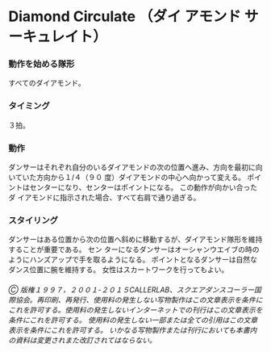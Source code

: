 
# Diamond Circulate （ダイ アモンド サーキュレイト）

### 動作を始める隊形

すべてのダイアモンド。

### タイミング

３拍。

### 動作

ダンサーはそれぞれ自分のいるダイアモンドの次の位置へ進み、方向を最初に向いていた方向から１/４（９０ 度）ダイアモンドの中心へ向かって変える。 ポイントはセンターになり、センターはポイントになる。 この動作が向かい合ったダ イアモンドに指示された場合、すべて右肩で通り過ぎる。

### スタイリング

ダンサーはある位置から次の位置へ斜めに移動するが、ダイアモンド隊形を維持することが重要である。 セン ターになるダンサーはオーシャンウエイブの時のようにハンズアップで手を取るようになる。 ポイントとなるダンサーは自然なダンス位置に腕を維持する。 女性はスカートワークを行ってもよい。

###### Ⓒ 版権１９９７，２００１-２０１５CALLERLAB、スクエアダンスコーラー国際協会。再印刷、再発行、使用料の発生しない写物製作はこの文章表示を条件にこれを許可する。使用料の発生しないインターネットでの刊行はこの文章表示を条件にこれを許可する。 使用料の発生しない一部または全ての引用はこの文章表示を条件にこれを許可する。 いかなる写物製作または刊行においても本書内の資料は変更されまた改訂されてはならない。
